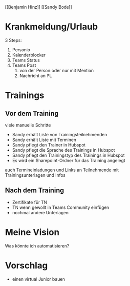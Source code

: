 [[Benjamin Hinz]]
[[Sandy Bode]]


# Krankmeldung/Urlaub
3 Steps:
1. Personio
2. Kalenderblocker
3. Teams Status
4. Teams Post
	1. von der Person oder nur mit Mention
	2. Nachricht an PL

# Trainings
## Vor dem Training
viele manuelle Schritte
- Sandy erhält Liste von Trainingsteilnehmenden
- Sandy erhält Liste mit Terminen
- Sandy pflegt den Trainer in Hubspot
- Sandy pflegt die Sprache des Trainings in Hubspot
- Sandy pflegt den Trainingstyp des Trainings in Hubspot
- Es wird ein Sharepoint-Ordner für das Training angelegt

auch Termineinladungen und Links an Teilnehmende mit Trainingsunterlagen und Infos

## Nach dem Training
- Zertifikate für TN
- TN wenn gewollt in Teams Community einfügen
- nochmal andere Unterlagen


# Meine Vision
Was könnte ich automatisieren?


# Vorschlag
- einen virtual Junior bauen

